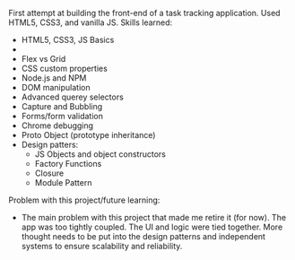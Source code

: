 First attempt at building the front-end of a task tracking application. 
Used HTML5, CSS3, and vanilla JS.
Skills learned:
- HTML5, CSS3, JS Basics
- 
- Flex vs Grid
- CSS custom properties
- Node.js and NPM
- DOM manipulation
- Advanced querey selectors
- Capture and Bubbling
- Forms/form validation
- Chrome debugging
- Proto Object (prototype inheritance)
- Design patters:
  - JS Objects and object constructors
  - Factory Functions
  - Closure
  - Module Pattern
  
Problem with this project/future learning:
- The main problem with this project that made me retire it (for now). The app was too tightly coupled. The UI and logic were tied together.
More thought needs to be put into the design patterns and independent systems to ensure scalability and reliability.
